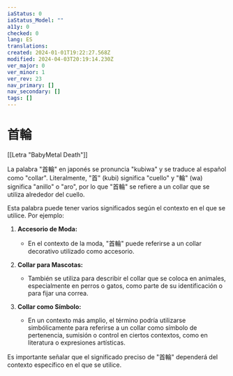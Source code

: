 ```yaml
---
iaStatus: 0
iaStatus_Model: ""
a11y: 0
checked: 0
lang: ES
translations: 
created: 2024-01-01T19:22:27.568Z
modified: 2024-04-03T20:19:14.230Z
ver_major: 0
ver_minor: 1
ver_rev: 23
nav_primary: []
nav_secondary: []
tags: []
---
```

# 首輪

[[Letra "BabyMetal Death"]]

La palabra "首輪" en japonés se pronuncia "kubiwa" y se traduce al español como "collar". Literalmente, "首" (kubi) significa "cuello" y "輪" (wa) significa "anillo" o "aro", por lo que "首輪" se refiere a un collar que se utiliza alrededor del cuello.

Esta palabra puede tener varios significados según el contexto en el que se utilice. Por ejemplo:

1. **Accesorio de Moda:**
   - En el contexto de la moda, "首輪" puede referirse a un collar decorativo utilizado como accesorio.

2. **Collar para Mascotas:**
   - También se utiliza para describir el collar que se coloca en animales, especialmente en perros o gatos, como parte de su identificación o para fijar una correa.

3. **Collar como Símbolo:**
   - En un contexto más amplio, el término podría utilizarse simbólicamente para referirse a un collar como símbolo de pertenencia, sumisión o control en ciertos contextos, como en literatura o expresiones artísticas.

Es importante señalar que el significado preciso de "首輪" dependerá del contexto específico en el que se utilice.